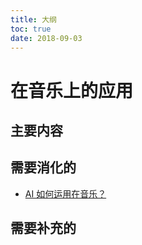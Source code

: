 ```yaml
---
title: 大纲
toc: true
date: 2018-09-03
---
```




# 在音乐上的应用


## 主要内容


## 需要消化的


- [AI 如何运用在音乐？](https://www.zhihu.com/question/59111146)

## 需要补充的
